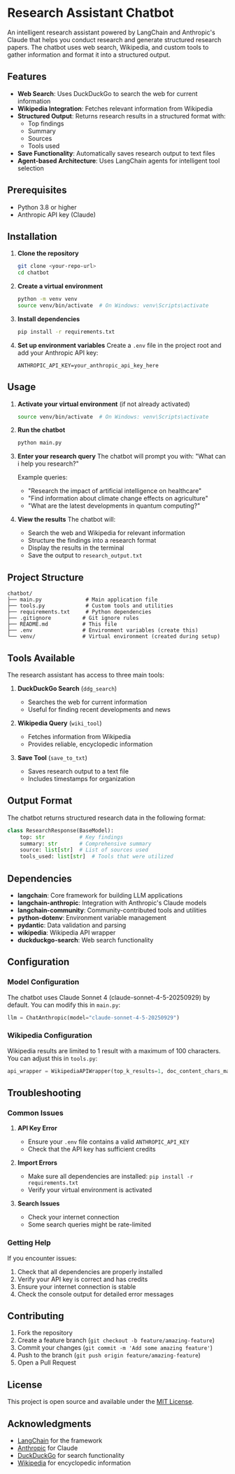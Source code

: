 # Research Assistant Chatbot

An intelligent research assistant powered by LangChain and Anthropic's Claude that helps you conduct research and generate structured research papers. The chatbot uses web search, Wikipedia, and custom tools to gather information and format it into a structured output.

## Features

- **Web Search**: Uses DuckDuckGo to search the web for current information
- **Wikipedia Integration**: Fetches relevant information from Wikipedia
- **Structured Output**: Returns research results in a structured format with:
  - Top findings
  - Summary
  - Sources
  - Tools used
- **Save Functionality**: Automatically saves research output to text files
- **Agent-based Architecture**: Uses LangChain agents for intelligent tool selection

## Prerequisites

- Python 3.8 or higher
- Anthropic API key (Claude)

## Installation

1. **Clone the repository**

   ```bash
   git clone <your-repo-url>
   cd chatbot
   ```

2. **Create a virtual environment**

   ```bash
   python -m venv venv
   source venv/bin/activate  # On Windows: venv\Scripts\activate
   ```

3. **Install dependencies**

   ```bash
   pip install -r requirements.txt
   ```

4. **Set up environment variables**
   Create a `.env` file in the project root and add your Anthropic API key:
   ```env
   ANTHROPIC_API_KEY=your_anthropic_api_key_here
   ```

## Usage

1. **Activate your virtual environment** (if not already activated)

   ```bash
   source venv/bin/activate  # On Windows: venv\Scripts\activate
   ```

2. **Run the chatbot**

   ```bash
   python main.py
   ```

3. **Enter your research query**
   The chatbot will prompt you with: "What can i help you research?"

   Example queries:

   - "Research the impact of artificial intelligence on healthcare"
   - "Find information about climate change effects on agriculture"
   - "What are the latest developments in quantum computing?"

4. **View the results**
   The chatbot will:
   - Search the web and Wikipedia for relevant information
   - Structure the findings into a research format
   - Display the results in the terminal
   - Save the output to `research_output.txt`

## Project Structure

```
chatbot/
├── main.py              # Main application file
├── tools.py             # Custom tools and utilities
├── requirements.txt     # Python dependencies
├── .gitignore          # Git ignore rules
├── README.md           # This file
├── .env                # Environment variables (create this)
└── venv/               # Virtual environment (created during setup)
```

## Tools Available

The research assistant has access to three main tools:

1. **DuckDuckGo Search** (`ddg_search`)

   - Searches the web for current information
   - Useful for finding recent developments and news

2. **Wikipedia Query** (`wiki_tool`)

   - Fetches information from Wikipedia
   - Provides reliable, encyclopedic information

3. **Save Tool** (`save_to_txt`)
   - Saves research output to a text file
   - Includes timestamps for organization

## Output Format

The chatbot returns structured research data in the following format:

```python
class ResearchResponse(BaseModel):
    top: str           # Key findings
    summary: str       # Comprehensive summary
    source: list[str]  # List of sources used
    tools_used: list[str]  # Tools that were utilized
```

## Dependencies

- **langchain**: Core framework for building LLM applications
- **langchain-anthropic**: Integration with Anthropic's Claude models
- **langchain-community**: Community-contributed tools and utilities
- **python-dotenv**: Environment variable management
- **pydantic**: Data validation and parsing
- **wikipedia**: Wikipedia API wrapper
- **duckduckgo-search**: Web search functionality

## Configuration

### Model Configuration

The chatbot uses Claude Sonnet 4 (claude-sonnet-4-5-20250929) by default. You can modify this in `main.py`:

```python
llm = ChatAnthropic(model="claude-sonnet-4-5-20250929")
```

### Wikipedia Configuration

Wikipedia results are limited to 1 result with a maximum of 100 characters. You can adjust this in `tools.py`:

```python
api_wrapper = WikipediaAPIWrapper(top_k_results=1, doc_content_chars_max=100)
```

## Troubleshooting

### Common Issues

1. **API Key Error**

   - Ensure your `.env` file contains a valid `ANTHROPIC_API_KEY`
   - Check that the API key has sufficient credits

2. **Import Errors**

   - Make sure all dependencies are installed: `pip install -r requirements.txt`
   - Verify your virtual environment is activated

3. **Search Issues**
   - Check your internet connection
   - Some search queries might be rate-limited

### Getting Help

If you encounter issues:

1. Check that all dependencies are properly installed
2. Verify your API key is correct and has credits
3. Ensure your internet connection is stable
4. Check the console output for detailed error messages

## Contributing

1. Fork the repository
2. Create a feature branch (`git checkout -b feature/amazing-feature`)
3. Commit your changes (`git commit -m 'Add some amazing feature'`)
4. Push to the branch (`git push origin feature/amazing-feature`)
5. Open a Pull Request

## License

This project is open source and available under the [MIT License](LICENSE).

## Acknowledgments

- [LangChain](https://langchain.com/) for the framework
- [Anthropic](https://www.anthropic.com/) for Claude
- [DuckDuckGo](https://duckduckgo.com/) for search functionality
- [Wikipedia](https://www.wikipedia.org/) for encyclopedic information
